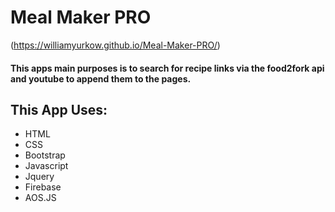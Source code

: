 # Meal Maker PRO
(https://williamyurkow.github.io/Meal-Maker-PRO/)

#### This apps main purposes is to search for recipe links via the food2fork api and youtube  to append them to the pages. 


## This App Uses:
- HTML
- CSS
- Bootstrap
- Javascript
- Jquery
- Firebase
- AOS.JS
